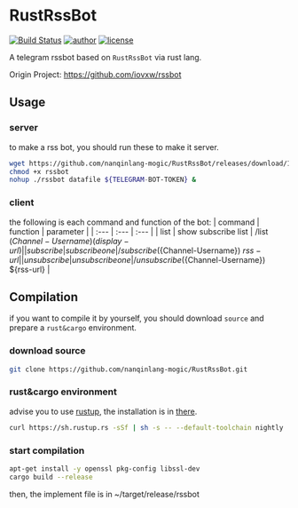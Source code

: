 # RustRssBot
[![Build Status](https://github.com/nanqinlang/SVG/blob/master/build%20passing.svg)](https://github.com/nanqinlang-mogic/RustRssBot)
[![author](https://github.com/nanqinlang/SVG/blob/master/author-nanqinlang-lightgrey.svg)](https://github.com/nanqinlang-mogic/RustRssBot)
[![license](https://github.com/nanqinlang/SVG/blob/master/license-GPLv3-orange.svg)](https://github.com/nanqinlang-mogic/RustRssBot)

A telegram rssbot based on `RustRssBot` via rust lang.

Origin Project: https://github.com/iovxw/rssbot


## Usage
### server
to make a rss bot, you should run these to make it server.
```bash
wget https://github.com/nanqinlang-mogic/RustRssBot/releases/download/1.0/rssbot
chmod +x rssbot
nohup ./rssbot datafile ${TELEGRAM-BOT-TOKEN} &
```

### client
the following is each command and function of the bot:
| command      | function              | parameter                                     |
| :---         | :---                  | :---                                          |
| list         | show subscribe list   | /list (${Channel-Username}) (display-url)     |
| subscribe    | subscribe one         | /subscribe (${Channel-Username}) ${rss-url}   |
| unsubscribe  | unsubscribe one       | /unsubscribe (${Channel-Username}) ${rss-url} |


## Compilation
if you want to compile it by yourself, you should download `source` and prepare a `rust&cargo` environment.

### download source
```bash
git clone https://github.com/nanqinlang-mogic/RustRssBot.git
```

### rust&cargo environment
advise you to use [rustup](https://www.rustup.rs/), the installation is in [there](https://github.com/rust-lang-nursery/rustup.rs/#other-installation-methods).
```bash
curl https://sh.rustup.rs -sSf | sh -s -- --default-toolchain nightly
```

### start compilation
```bash
apt-get install -y openssl pkg-config libssl-dev
cargo build --release
```
then, the implement file is in ~/target/release/rssbot